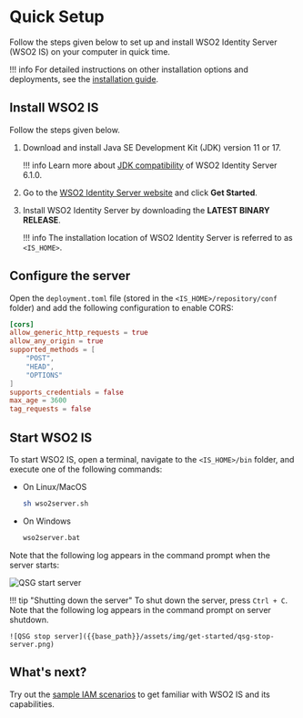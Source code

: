# Quick Setup

Follow the steps given below to set up and install WSO2 Identity Server (WSO2 IS) on your computer in quick time. 

!!! info
    For detailed instructions on other installation options and deployments, see the [installation guide]({{base_path}}/deploy/get-started/install/).

## Install WSO2 IS

Follow the steps given below.

1. Download and install Java SE Development Kit (JDK) version 11 or 17.

    !!! info
        Learn more about [JDK compatibility]({{base_path}}/deploy/environment-compatibility/) of WSO2 Identity Server 6.1.0.

2. Go to the [WSO2 Identity Server website](https://wso2.com/identity-server/) and click **Get Started**.
3. Install WSO2 Identity Server by downloading the **LATEST BINARY RELEASE**.

    !!! info
        The installation location of WSO2 Identity Server is referred to as `<IS_HOME>`.

<!-- The WSO2 Identity Server installation location can vary depending on the operating system as given below:

|OS     |Home Directory                                |
|:------|:---------------------------------------------|
|Mac OS | `/Library/WSO2/IdentityServer/<IS_HOME>`         |
|Windows| `C:\Program Files\WSO2\IdentityServer\<IS_HOME>` |
|Ubuntu | `/usr/lib/wso2/IdentityServer/<IS_HOME>`         |
|CentOS | `/usr/lib64/IdentityServer/<IS_HOME>`           |

-->

## Configure the server

Open the `deployment.toml` file (stored in the `<IS_HOME>/repository/conf` folder) and add the following configuration to enable CORS:

``` toml
[cors]
allow_generic_http_requests = true
allow_any_origin = true
supported_methods = [
    "POST",
    "HEAD",
    "OPTIONS"
]
supports_credentials = false
max_age = 3600
tag_requests = false
``` 

## Start WSO2 IS

To start WSO2 IS, open a terminal, navigate to the `<IS_HOME>/bin` folder, and execute one of the following commands:

-   On Linux/MacOS

    ``` bash
    sh wso2server.sh
    ```

-   On Windows
    
    ``` bash
    wso2server.bat
    ```

Note that the following log appears in the command prompt when the server starts:
    
![QSG start server]({{base_path}}/assets/img/get-started/qsg-start-server.png)

!!! tip "Shutting down the server"
    To shut down the server, press `Ctrl + C`.
    Note that the following log appears in the command prompt on server shutdown.
    
    ![QSG stop server]({{base_path}}/assets/img/get-started/qsg-stop-server.png)

## What's next?

Try out the [sample IAM scenarios]({{base_path}}/get-started/sample-use-cases/sample-scenario) to get familiar with WSO2 IS and its capabilities.


